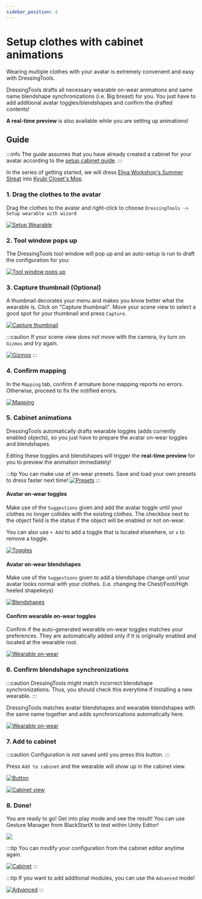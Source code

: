```yaml
---
sidebar_position: 4
---
```


# Setup clothes with cabinet animations

Wearing multiple clothes with your avatar is extremely convenient and easy with DressingTools.

DressingTools drafts all necessary wearable on-wear animations and same name blendshape synchronizations (i.e. Big breast) for you. You just have to add additional avatar toggles/blendshapes and confirm the drafted contents!

**A real-time preview** is also available while you are setting up animations!

## Guide

:::info
The guide assumes that you have already created a cabinet for your avatar according to the [setup cabinet guide](setup-cabinet).
:::

In the series of getting started, we will dress [Eliya Workshop's Summer Streat](https://booth.pm/ja/items/4666271) into [Kyubi Closet's Moe](https://kyubihome.booth.pm/items/4667400).

### 1. Drag the clothes to the avatar

Drag the clothes to the avatar and right-click to choose `DressingTools -> Setup wearable with wizard`

[![Setup Wearable](/img/setup-cabanim-1-setup-wearable.PNG)](/img/setup-cabanim-1-setup-wearable.PNG)

### 2. Tool window pops up

The DressingTools tool window will pop up and an auto-setup is run to draft the configuration for you:

[![Tool window pops up](/img/setup-cabanim-2-tool-window.PNG)](/img/setup-cabanim-2-tool-window.PNG)

### 3. Capture thumbnail (Optional)

A thumbnail decorates your menu and makes you know better what the wearable is. Click on "Capture thumbnail". Move your scene view to select a good spot for your thumbnail and press `Capture`.

[![Capture thumbnail](/img/setup-cabanim-3-thumbnail.PNG)](/img/setup-cabanim-3-thumbnail.PNG)

:::caution
If your scene view does not move with the camera, try turn on `Gizmos` and try again.

[![Gizmos](/img/setup-cabanim-3-gizmos.PNG)](/img/setup-cabanim-3-gizmos.PNG)
:::

### 4. Confirm mapping

In the `Mapping` tab, confirm if armature bone mapping reports no errors. Otherwise, proceed to fix the notified errors.

[![Mapping](/img/setup-cabanim-4-mapping.PNG)](/img/setup-cabanim-4-mapping.PNG)

### 5. Cabinet animations

DressingTools automatically drafts wearable toggles (adds currently enabled objects), so you just have to prepare the avatar on-wear toggles and blendshapes.

Editing these toggles and blendshapes will trigger the **real-time preview** for you to preview the animation immediately!

:::tip
You can make use of on-wear presets. Save and load your own presets to dress faster next time!
[![Presets](/img/setup-cabanim-5-tip-presets.PNG)](/img/setup-cabanim-5-tip-presets.PNG)
:::

#### Avatar on-wear toggles

Make use of the `Suggestions` given and add the avatar toggle until your clothes no longer collides with the existing clothes. The checkbox next to the object field is the status if the object will be enabled or not on-wear.

You can also use `+ Add` to add a toggle that is located elsewhere, or `x` to remove a toggle.

[![Toggles](/img/setup-cabanim-5-avatar-onwear-toggles.PNG)](/img/setup-cabanim-5-avatar-onwear-toggles.PNG)

#### Avatar on-wear blendshapes

Make use of the `Suggestions` given to add a blendshape change until your avatar looks normal with your clothes. (i.e. changing the Chest/Foot/High heeled shapekeys)

[![Blendshapes](/img/setup-cabanim-5-avatar-onwear-blendshapes.PNG)](/img/setup-cabanim-5-avatar-onwear-blendshapes.PNG)

#### Confirm wearable on-wear toggles

Confirm if the auto-generated wearable on-wear toggles matches your preferences. They are automatically added only if it is originally enabled and located at the wearable root.

[![Wearable on-wear](/img/setup-cabanim-5-wearable-onwear.PNG)](/img/setup-cabanim-5-wearable-onwear.PNG)

### 6. Confirm blendshape synchronizations

:::caution
DressingTools might match incorrect blendshape synchronizations. Thus, you should check this everytime if installing a new wearable.
:::

DressingTools matches avatar blendshapes and wearable blendshapes with the same name together and adds synchronizations automatically here.

[![Wearable on-wear](/img/setup-cabanim-6-blendshape-sync.PNG)](/img/setup-cabanim-6-blendshape-sync.PNG)

### 7. Add to cabinet

:::caution
Configuration is not saved until you press this button.
:::

Press `Add to cabinet` and the wearable will show up in the cabinet view.

[![Button](/img/setup-cabanim-7-addtocabinet.PNG)](/img/setup-cabanim-7-addtocabinet.PNG)

[![Cabinet view](/img/setup-cabanim-7-cabinetview.PNG)](/img/setup-cabanim-7-cabinetview.PNG)

### 8. Done!

You are ready to go! Get into play mode and see the result! You can use Gesture Manager from BlackStartX to test within Unity Editor!

[![](/img/setup-cabanim-8-done.PNG)](/img/setup-cabanim-8-done.PNG)

:::tip
You can modify your configuration from the cabinet editor anytime again.

[![Cabinet](/img/setup-cabanim-8-tip-edit.PNG)](/img/setup-cabanim-8-tip-edit.PNG)
:::

:::tip
If you want to add additional modules, you can use the `Advanced` mode!

[![Advanced](/img/setup-cabanim-8-tip-advanced.PNG)](/img/setup-cabanim-8-tip-advanced.PNG)
:::
